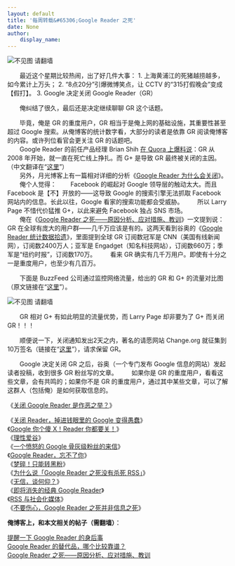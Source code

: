 ```yaml
---
layout: default
title: '每周转载&#65306;Google Reader 之死'
date: None
author:
    display_name: 
---
```


![不见图 请翻墙](https://lh5.googleusercontent.com/H5O7TAfze8y-RNcAjtzSgiroRGS2AQNlVV68N5Af1TCz1FO5pJffm9lHa5rMTEUMsv1OaRdPyK2-b9nBCULZhRucrCtNGYHJySQrdmheer78y5I9pOcskNvEtqc)

　　最近这个星期比较热闹，出了好几件大事： 1. 上海黄浦江的死猪越捞越多，如今累计上万头； 2. “8点20分”引爆微博笑点，让 CCTV 的“315打假晚会”变成【假打】。 3. Google 决定关闭 Google Reader（GR）

　　俺纠结了很久，最后还是决定继续聊聊 GR 这个话题。

　　毕竟，俺是 GR 的重度用户，GR 相当于是俺上网的基础设施，其重要性甚至超过 Google 搜索。从俺博客的统计数字看，大部分的读者是依靠 GR 阅读俺博客的内容。或许列位看官会更关注 GR 的话题吧。  
　　Google Reader 的前任产品经理 Brian Shih [在 Quora 上爆料说](https://www.quora.com/Google-Reader-Shut-Down-March-2013/Why-is-Google-killing-Google-Reader)：GR 从 2008 年开始，就一直在死亡线上挣扎。而 G+ 是导致 GR 最终被关闭的主因。（中文翻译在“[这里](http://tech.163.com/13/0314/16/8PULLJ3M000915BF.html)”）  
　　另外，月光博客上有一篇相对详细的分析《[Google Reader 为什么会关闭](http://www.williamlong.info/archives/3406.html)》。 　　俺个人觉得： 　　Facebook 的崛起对 Google 领导层的触动太大。而且 Facebook 是【不】开放的——这导致 Google 的搜索引擎无法抓取 Facebook 网站内的信息。长此以往，Google 看家的搜索功能都会受威胁。 　　所以 Larry Page 不惜代价猛推 G+，以此来避免 Facebook 独占 SNS 市场。  
　　俺在《[Google Reader 之死——原因分析、应对措施、教训](https://program-think.blogspot.com/2013/03/google-reader-dead.html)》一文提到说：GR 在全球有庞大的用户群——几千万应该是有的。这两天看到谷奥的《[Google Reader 统计数据拾遗](http://www.guao.hk/posts/google-reader-data-points.html)》，里面提到全球 GR 订阅数冠军是 CNN（美国有线新闻网），订阅数2400万人；亚军是 Engadget（知名科技网站），订阅数660万；季军是“纽约时报”，订阅数170万。 　　看来 GR 确实有几千万用户。即使有十分之一是重度用户，也至少有几百万。

　　下面是 BuzzFeed 公司通过监控网络流量，给出的 GR 和 G+ 的流量对比图（原文链接在“[这里](https://www.buzzfeednews.com/article/jwherrman/google-reader-still-sends-far-more-traffic-than-google)”）。

  

![不见图 请翻墙](https://lh3.googleusercontent.com/gpjAVDCfzP4GkWxZp3aOdmhtziQccG8u-R5_1BX7O6MT7vS_vReY9p0ppgJzhjH5FPeZ_yKAukN7pO_hsdd9yJCyaHmBNtlGO9jEj8YsRAuhAt_ua9lVdFodDuo)

　　GR 相对 G+ 有如此明显的流量优势，而 Larry Page 却非要为了 G+ 而关闭 GR！！！

　　顺便说一下，关闭通知发出2天之内，著名的请愿网站 Change.org 就征集到10万签名（链接在“[这里](https://www.change.org/petitions/google-keep-google-reader-running)”），请求保留 GR。

　　Google 决定关闭 GR 之后，谷奥（一个专门发布 Google 信息的网站）发起读者投稿，收到很多 GR 粉丝写的文章。 　　如果你是 GR 的重度用户，看看这些文章，会有共鸣的；如果你不是 GR 的重度用户，通过其中某些文章，可以了解这群人（包括俺）是如何获取信息的。

《[关闭 Google Reader 是作恶之举？](http://www.guao.hk/posts/is-google-doing-evil-for-closing-google-reader.html)》

  
《[关闭 Reader，掉进钱眼里的 Google 变得愚蠢](http://www.guao.hk/posts/stupid-google.html)》  
《[Google 你个傻 X！Reader 你都要关！](http://www.guao.hk/posts/shame-on-you-google.html)》  
《[理性爱谷](http://www.guao.hk/posts/rational-google-lover.html)》  
《[一个愤怒的 Google 骨灰级粉丝的来信](http://www.guao.hk/posts/a-letter-from-a-super-anger-google-fan.html)》  
《[Google Reader，忘不了你](http://www.guao.hk/posts/cant-forgot-google-reader.html)》  
《[梦碎！只能转黑粉](http://www.guao.hk/posts/dreams-broken-anti-google-only.html)》  
《[为什么说「Google Reader 之死没有杀死 RSS」](http://www.guao.hk/posts/thats-the-reason-why-google-reader-didnt-kill-rss.html)》  
《[无信，谈何仰？](http://www.guao.hk/posts/no-trust-no-admirers.html)》  
《[即将消失的经典 Google Reader](http://www.guao.hk/posts/good-bye-classic-google-reader.html)》  
《[RSS 与社会化媒体](http://www.guao.hk/posts/rss-and-social-media.html)》  
《[不要伤心，Google Reader 之死并非信息之死](http://www.guao.hk/posts/death-of-google-reader-doesnt-mean-death-of-info.html)》

**俺博客上，和本文相关的帖子（需翻墙）**：

  
[提醒一下 Google Reader 的身后事](https://program-think.blogspot.com/2013/07/about-google-reader.html)  
[Google Reader 的替代品，哪个比较靠谱？](https://program-think.blogspot.com/2013/05/google-reader-replacement.html)  
[Google Reader 之死——原因分析、应对措施、教训](https://program-think.blogspot.com/2013/03/google-reader-dead.html)

